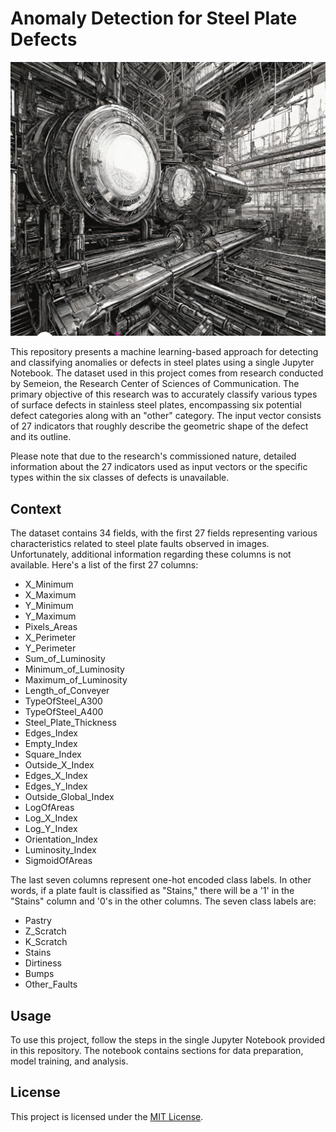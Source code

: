 # Anomaly Detection for Steel Plate Defects

![Steel Plate Defects](https://github.com/ruturaj0626/Anomaly-Detection-for-Steel-Plate-Defects/blob/main/Anomaly%20Detection%20for%20Steel%20Plate%20Defects.png)

This repository presents a machine learning-based approach for detecting and classifying anomalies or defects in steel plates using a single Jupyter Notebook. The dataset used in this project comes from research conducted by Semeion, the Research Center of Sciences of Communication. The primary objective of this research was to accurately classify various types of surface defects in stainless steel plates, encompassing six potential defect categories along with an "other" category. The input vector consists of 27 indicators that roughly describe the geometric shape of the defect and its outline.

Please note that due to the research's commissioned nature, detailed information about the 27 indicators used as input vectors or the specific types within the six classes of defects is unavailable.

## Context

The dataset contains 34 fields, with the first 27 fields representing various characteristics related to steel plate faults observed in images. Unfortunately, additional information regarding these columns is not available. Here's a list of the first 27 columns:

- X_Minimum
- X_Maximum
- Y_Minimum
- Y_Maximum
- Pixels_Areas
- X_Perimeter
- Y_Perimeter
- Sum_of_Luminosity
- Minimum_of_Luminosity
- Maximum_of_Luminosity
- Length_of_Conveyer
- TypeOfSteel_A300
- TypeOfSteel_A400
- Steel_Plate_Thickness
- Edges_Index
- Empty_Index
- Square_Index
- Outside_X_Index
- Edges_X_Index
- Edges_Y_Index
- Outside_Global_Index
- LogOfAreas
- Log_X_Index
- Log_Y_Index
- Orientation_Index
- Luminosity_Index
- SigmoidOfAreas

The last seven columns represent one-hot encoded class labels. In other words, if a plate fault is classified as "Stains," there will be a '1' in the "Stains" column and '0's in the other columns. The seven class labels are:

- Pastry
- Z_Scratch
- K_Scratch
- Stains
- Dirtiness
- Bumps
- Other_Faults

## Usage

To use this project, follow the steps in the single Jupyter Notebook provided in this repository. The notebook contains sections for data preparation, model training, and analysis. 

## License

This project is licensed under the [MIT License](LICENSE).
